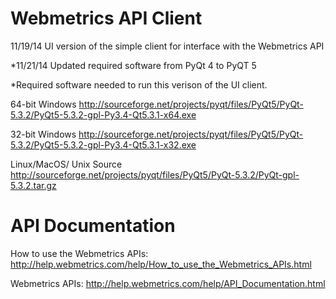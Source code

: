 Webmetrics API Client
=====================
11/19/14 
UI version of the simple client for interface with the Webmetrics API

*11/21/14 Updated required software from PyQt 4 to PyQT 5

*Required software needed to run this verison of the UI client.

64-bit Windows
http://sourceforge.net/projects/pyqt/files/PyQt5/PyQt-5.3.2/PyQt5-5.3.2-gpl-Py3.4-Qt5.3.1-x64.exe

32-bit Windows
http://sourceforge.net/projects/pyqt/files/PyQt5/PyQt-5.3.2/PyQt5-5.3.2-gpl-Py3.4-Qt5.3.1-x32.exe

Linux/MacOS/ Unix Source
http://sourceforge.net/projects/pyqt/files/PyQt5/PyQt-5.3.2/PyQt-gpl-5.3.2.tar.gz

API Documentation
=================

How to use the Webmetrics APIs: http://help.webmetrics.com/help/How_to_use_the_Webmetrics_APIs.html

Webmetrics APIs: http://help.webmetrics.com/help/API_Documentation.html